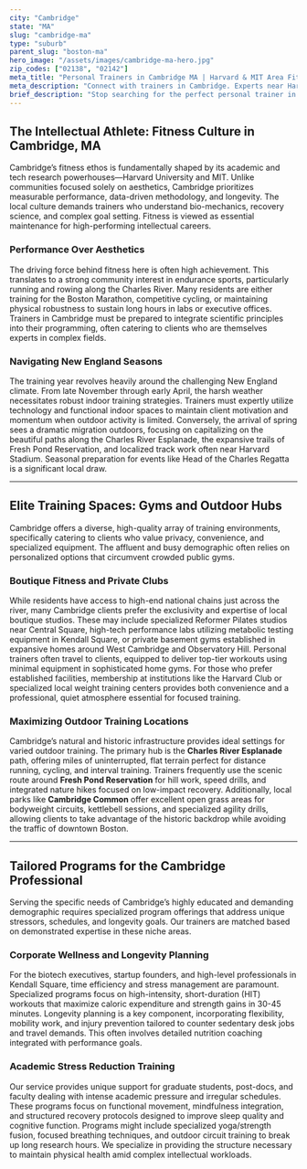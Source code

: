 ```yaml
---
city: "Cambridge"
state: "MA"
slug: "cambridge-ma"
type: "suburb"
parent_slug: "boston-ma"
hero_image: "/assets/images/cambridge-ma-hero.jpg"
zip_codes: ["02138", "02142"]
meta_title: "Personal Trainers in Cambridge MA | Harvard & MIT Area Fitness"
meta_description: "Connect with trainers in Cambridge. Experts near Harvard and MIT, focusing on academic and corporate stress reduction through fitness."
brief_description: "Stop searching for the perfect personal trainer in Cambridge. Our service connects you instantly with elite, certified fitness professionals specializing in the demands of the Harvard and Kendall Square lifestyle. Whether you need performance optimization for endurance events like the Boston Marathon or discreet, high-value in-home training around West Cambridge, we match your goals, schedule, and preferred style. Achieve peak performance while balancing your demanding career or academic pursuits. Start your tailored fitness journey today—your initial consultation is complimentary."
---
```

## The Intellectual Athlete: Fitness Culture in Cambridge, MA

Cambridge’s fitness ethos is fundamentally shaped by its academic and tech research powerhouses—Harvard University and MIT. Unlike communities focused solely on aesthetics, Cambridge prioritizes measurable performance, data-driven methodology, and longevity. The local culture demands trainers who understand bio-mechanics, recovery science, and complex goal setting. Fitness is viewed as essential maintenance for high-performing intellectual careers.

### Performance Over Aesthetics

The driving force behind fitness here is often high achievement. This translates to a strong community interest in endurance sports, particularly running and rowing along the Charles River. Many residents are either training for the Boston Marathon, competitive cycling, or maintaining physical robustness to sustain long hours in labs or executive offices. Trainers in Cambridge must be prepared to integrate scientific principles into their programming, often catering to clients who are themselves experts in complex fields.

### Navigating New England Seasons

The training year revolves heavily around the challenging New England climate. From late November through early April, the harsh weather necessitates robust indoor training strategies. Trainers must expertly utilize technology and functional indoor spaces to maintain client motivation and momentum when outdoor activity is limited. Conversely, the arrival of spring sees a dramatic migration outdoors, focusing on capitalizing on the beautiful paths along the Charles River Esplanade, the expansive trails of Fresh Pond Reservation, and localized track work often near Harvard Stadium. Seasonal preparation for events like Head of the Charles Regatta is a significant local draw.

---

## Elite Training Spaces: Gyms and Outdoor Hubs

Cambridge offers a diverse, high-quality array of training environments, specifically catering to clients who value privacy, convenience, and specialized equipment. The affluent and busy demographic often relies on personalized options that circumvent crowded public gyms.

### Boutique Fitness and Private Clubs

While residents have access to high-end national chains just across the river, many Cambridge clients prefer the exclusivity and expertise of local boutique studios. These may include specialized Reformer Pilates studios near Central Square, high-tech performance labs utilizing metabolic testing equipment in Kendall Square, or private basement gyms established in expansive homes around West Cambridge and Observatory Hill. Personal trainers often travel to clients, equipped to deliver top-tier workouts using minimal equipment in sophisticated home gyms. For those who prefer established facilities, membership at institutions like the Harvard Club or specialized local weight training centers provides both convenience and a professional, quiet atmosphere essential for focused training.

### Maximizing Outdoor Training Locations

Cambridge’s natural and historic infrastructure provides ideal settings for varied outdoor training. The primary hub is the **Charles River Esplanade** path, offering miles of uninterrupted, flat terrain perfect for distance running, cycling, and interval training. Trainers frequently use the scenic route around **Fresh Pond Reservation** for hill work, speed drills, and integrated nature hikes focused on low-impact recovery. Additionally, local parks like **Cambridge Common** offer excellent open grass areas for bodyweight circuits, kettlebell sessions, and specialized agility drills, allowing clients to take advantage of the historic backdrop while avoiding the traffic of downtown Boston.

---

## Tailored Programs for the Cambridge Professional

Serving the specific needs of Cambridge’s highly educated and demanding demographic requires specialized program offerings that address unique stressors, schedules, and longevity goals. Our trainers are matched based on demonstrated expertise in these niche areas.

### Corporate Wellness and Longevity Planning

For the biotech executives, startup founders, and high-level professionals in Kendall Square, time efficiency and stress management are paramount. Specialized programs focus on high-intensity, short-duration (HIT) workouts that maximize caloric expenditure and strength gains in 30-45 minutes. Longevity planning is a key component, incorporating flexibility, mobility work, and injury prevention tailored to counter sedentary desk jobs and travel demands. This often involves detailed nutrition coaching integrated with performance goals.

### Academic Stress Reduction Training

Our service provides unique support for graduate students, post-docs, and faculty dealing with intense academic pressure and irregular schedules. These programs focus on functional movement, mindfulness integration, and structured recovery protocols designed to improve sleep quality and cognitive function. Programs might include specialized yoga/strength fusion, focused breathing techniques, and outdoor circuit training to break up long research hours. We specialize in providing the structure necessary to maintain physical health amid complex intellectual workloads.